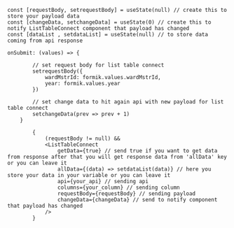     const [requestBody, setrequestBody] = useState(null) // create this to store your payload data
    const [changeData, setchangeData] = useState(0) // create this to notify ListTableConnect component that payload has changed
    const [dataList , setdataList] = useState(null) // to store data coming from api response
    
    onSubmit: (values) => {

            // set request body for list table connect
            setrequestBody({
                wardMstrId: formik.values.wardMstrId,
                year: formik.values.year
            })

            // set change data to hit again api with new payload for list table connect
            setchangeData(prev => prev + 1)
        }

            {
                (requestBody != null) &&
                <ListTableConnect
                    getData={true} // send true if you want to get data from response after that you will get response data from 'allData' key or you can leave it
                    allData={(data) => setdataList(data)} // here you store your data in your variable or you can leave it
                    api={your_api} // sending api
                    columns={your_column} // sending column
                    requestBody={requestBody} // sending payload
                    changeData={changeData} // send to notify component that payload has changed
                />
            }